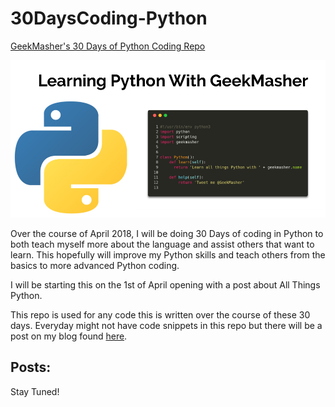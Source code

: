 # 30DaysCoding-Python

[GeekMasher's 30 Days of Python Coding Repo](https://blog.geekmasher.com/30DaysCoding/python/)

![Learn Python with GeekMasher](./assets/banner.jpg)

Over the course of April 2018, I will be doing 30 Days of coding in Python to both teach myself more about the language and assist others that want to learn.
This hopefully will improve my Python skills and teach others from the basics to more advanced Python coding.

I will be starting this on the 1st of April opening with a post about All Things Python.

This repo is used for any code this is written over the course of these 30 days.
Everyday might not have code snippets in this repo but there will be a post on my blog found [here](https://blog.geekmasher.com/30DaysCoding/python/).

## Posts:

Stay Tuned!
